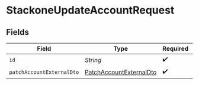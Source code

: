 # StackoneUpdateAccountRequest


## Fields

| Field                                                                         | Type                                                                          | Required                                                                      | Description                                                                   |
| ----------------------------------------------------------------------------- | ----------------------------------------------------------------------------- | ----------------------------------------------------------------------------- | ----------------------------------------------------------------------------- |
| `id`                                                                          | *String*                                                                      | :heavy_check_mark:                                                            | N/A                                                                           |
| `patchAccountExternalDto`                                                     | [PatchAccountExternalDto](../../models/components/PatchAccountExternalDto.md) | :heavy_check_mark:                                                            | N/A                                                                           |